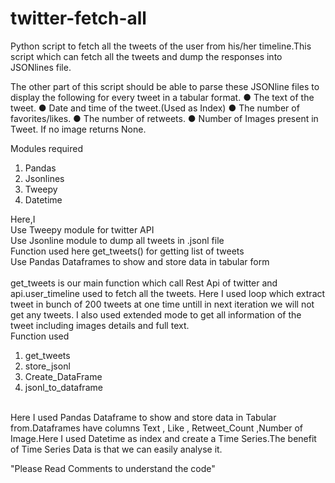 # twitter-fetch-all
Python script to fetch all the tweets of the user from his/her timeline.This script which can fetch all the tweets  and dump the responses into JSONlines file.
 
 The other part of this script should be able to parse these JSONline files to display the
 following for every tweet in a tabular format.
● The text of the tweet.
● Date and time of the tweet.(Used as Index)
● The number of favorites/likes.
● The number of retweets.
● Number of Images present in Tweet. If no image returns None.

Modules required
<ol>
 <li>Pandas</li>
 <li>Jsonlines</li>
 <li>Tweepy</li>
 <li>Datetime</li>
</ol>

Here,I<br>
Use Tweepy module for twitter API<br>
Use Jsonline module to dump all tweets in .jsonl file<br>
Function used here get_tweets() for getting list of tweets<br>
Use Pandas Dataframes to show and store data in tabular form<br>
<br>
get_tweets is our main function which call Rest Api of twitter and api.user_timeline used to fetch all the tweets.
Here I used loop which extract tweet in bunch of 200 tweets at one time untill in next iteration we will not get any tweets.
I also used extended mode to get all information of the tweet including images details and full text.
<br>
Function used
<ol>
 <li>get_tweets</li>
 <li>store_jsonl</li>
 <li>Create_DataFrame</li>
 <li>jsonl_to_dataframe</li>
</ol>
<br>
Here I used Pandas Dataframe to show and store data in Tabular from.Dataframes have columns Text , Like , Retweet_Count ,Number of Image.Here I used Datetime as index and create a Time Series.The benefit of Time Series Data is that we can easily analyse it.




"Please Read Comments to understand the code"
